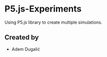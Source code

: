 # P5.js-Experiments

Using P5.js library to create multiple simulations.

## Created by
- Adem Dugalić
